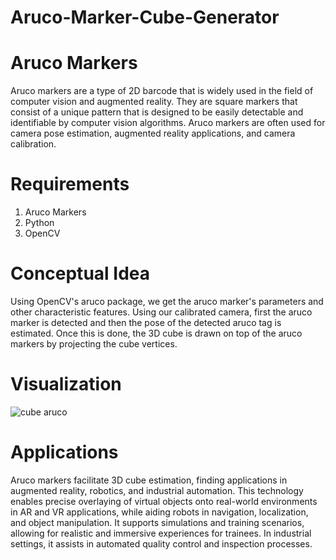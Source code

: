 # Aruco-Marker-Cube-Generator

# Aruco Markers
Aruco markers are a type of 2D barcode that is widely used in the field of computer vision and augmented reality. They are square markers that consist of a unique pattern that is designed to be easily detectable and identifiable by computer vision algorithms. Aruco markers are often used for camera pose estimation, augmented reality applications, and camera calibration.

# Requirements
1) Aruco Markers
2) Python
3) OpenCV

# Conceptual Idea
Using OpenCV's aruco package, we get the aruco marker's parameters and other characteristic features. Using our calibrated camera, first the aruco marker is detected and then the pose of the detected aruco tag is estimated. Once this is done, the 3D cube is drawn on top of the aruco markers by projecting the cube vertices. 

# Visualization
![cube aruco](https://github.com/Taarun-Srinivas/Aruco-Marker-Cube-Generator/assets/52371207/654fa873-daeb-40e0-be2a-b1b30658cb7e)

# Applications
Aruco markers facilitate 3D cube estimation, finding applications in augmented reality, robotics, and industrial automation. This technology enables precise overlaying of virtual objects onto real-world environments in AR and VR applications, while aiding robots in navigation, localization, and object manipulation. It supports simulations and training scenarios, allowing for realistic and immersive experiences for trainees. In industrial settings, it assists in automated quality control and inspection processes. 
